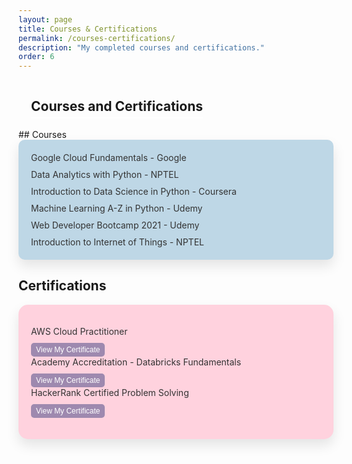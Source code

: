 ```yaml
---
layout: page
title: Courses & Certifications
permalink: /courses-certifications/
description: "My completed courses and certifications."
order: 6
---
```

<div style="padding-left: 20px;">
  <h2 style="border-bottom: 2px solid white; padding-bottom: 5px; display: inline-block;">Courses and Certifications</h2>
</div> 
## Courses  
<div style="display: flex; flex-wrap: wrap; gap: 20px; justify-content: center;">
  <div style="flex: 1; min-width: 200px; padding: 20px; background: rgb(190, 215, 230); border-radius: 10px; box-shadow: 0 10px 20px rgba(0, 0, 0, 0.1); transition: transform 0.3s ease;">
    <ul style="color: #333; list-style: none; padding-left: 0; margin: 0;">
      <li style="margin-bottom: 10px;"><i class="fa fa-check-circle" style="color: #333;"></i> Google Cloud Fundamentals - Google</li>
      <li style="margin-bottom: 10px;"><i class="fa fa-check-circle" style="color: #333;"></i> Data Analytics with Python - NPTEL</li>
      <li style="margin-bottom: 10px;"><i class="fa fa-check-circle" style="color: #333;"></i> Introduction to Data Science in Python - Coursera</li>
      <li style="margin-bottom: 10px;"><i class="fa fa-check-circle" style="color: #333;"></i> Machine Learning A-Z in Python - Udemy</li>
      <li style="margin-bottom: 10px;"><i class="fa fa-check-circle" style="color: #333;"></i> Web Developer Bootcamp 2021 - Udemy</li>
      <li style="margin-bottom: 0;"><i class="fa fa-check-circle" style="color: #333;"></i> Introduction to Internet of Things - NPTEL</li>
    </ul>
  </div>
</div>

## Certifications  
<div style="display: flex; flex-wrap: wrap; gap: 20px; justify-content: center;">
  <div style="flex: 1; min-width: 300px; padding: 20px; background: rgb(255, 210, 222); border-radius: 15px; box-shadow: 0 10px 20px rgba(0, 0, 0, 0.1); transition: transform 0.3s ease;">
    <ul style="color: #333; list-style: none; padding-left: 0;">
      <li>
        <i class="fa fa-certificate" style="color: #333;"></i> AWS Cloud Practitioner  
        <div style="margin-top: 10px;">
          <a href="https://www.credly.com/badges/a70f3c31-0c69-4127-a02c-ecea56822519/linked_in_profileate" target="_blank">
            <button style="padding: 4px 8px; background: rgb(158, 137, 175); color: #fff; border: none; border-radius: 5px; cursor: pointer; transition: background 0.3s ease; font-size: 12px;">
              View My Certificate
            </button>
          </a>
        </div>
      </li>
      <li>
        <i class="fa fa-certificate" style="color: #333;"></i> Academy Accreditation - Databricks Fundamentals  
        <div style="margin-top: 10px;">
          <a href="https://credentials.databricks.com/13e586a7-9458-434b-b1ee-e68bf9367b8e#acc.4J2WESUB" target="_blank">
            <button style="padding: 4px 8px; background: rgb(158, 137, 175); color: #fff; border: none; border-radius: 5px; cursor: pointer; transition: background 0.3s ease; font-size: 12px;">
              View My Certificate
            </button>
          </a>
        </div>
      </li>
      <li>
        <i class="fa fa-certificate" style="color: #333;"></i> HackerRank Certified Problem Solving
        <div style="margin-top: 10px;">
          <a href="https://www.hackerrank.com/certificates/0d358cc719ba" target="_blank">
            <button style="padding: 4px 8px; background: rgb(158, 137, 175); color: #fff; border: none; border-radius: 5px; cursor: pointer; transition: background 0.3s ease; font-size: 12px;">
              View My Certificate
            </button>
          </a>
        </div>
      </li>
    </ul>
  </div>
</div>

<!-- Optional: Hover effects -->
<style>
  .inner > div:hover {
    transform: translateY(-10px);
    box-shadow: 0 15px 30px rgba(0, 0, 0, 0.15);
  }

  .button:hover {
    background: #0056b3;
  }
</style>